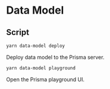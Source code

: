 # Data Model

## Script

```bash
yarn data-model deploy
```

Deploy data model to the Prisma server.

```bash
yarn data-model playground
```

Open the Prisma playground UI.

